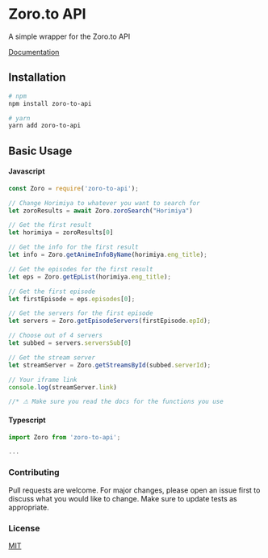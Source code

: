 # Zoro.to API

A simple wrapper for the Zoro.to API

[Documentation](https://github.com/yashraj-n/zoro-to-api)
## Installation

```bash
# npm
npm install zoro-to-api

# yarn
yarn add zoro-to-api
```

## Basic Usage


#### Javascript
```js
const Zoro = require('zoro-to-api');

// Change Horimiya to whatever you want to search for
let zoroResults = await Zoro.zoroSearch("Horimiya")  

// Get the first result
let horimiya = zoroResults[0] 

// Get the info for the first result
let info = Zoro.getAnimeInfoByName(horimiya.eng_title); 

// Get the episodes for the first result
let eps = Zoro.getEpList(horimiya.eng_title); 

// Get the first episode
let firstEpisode = eps.episodes[0];

// Get the servers for the first episode
let servers = Zoro.getEpisodeServers(firstEpisode.epId); 

// Choose out of 4 servers
let subbed = servers.serversSub[0] 

// Get the stream server
let streamServer = Zoro.getStreamsById(subbed.serverId); 

// Your iframe link
console.log(streamServer.link) 

//* ⚠ Make sure you read the docs for the functions you use
```


#### Typescript
```ts
import Zoro from 'zoro-to-api';

...
```


### Contributing

Pull requests are welcome. For major changes, please open an issue first to discuss what you would like to change.
Make sure to update tests as appropriate.

### License
[MIT](https://choosealicense.com/licenses/mit/)